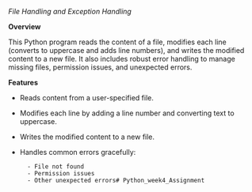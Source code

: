 *File Handling and Exception Handling*

**Overview**

This Python program reads the content of a file, modifies each line (converts to uppercase and adds line numbers), and writes the modified content to a new file. It also includes robust error handling to manage missing files, permission issues, and unexpected errors.

**Features**

- Reads content from a user-specified file.
- Modifies each line by adding a line number and converting text to uppercase.
- Writes the modified content to a new file.
- Handles common errors gracefully:

        - File not found
        - Permission issues
        - Other unexpected errors#   P y t h o n _ w e e k 4 _ A s s i g n m e n t 
 
 
